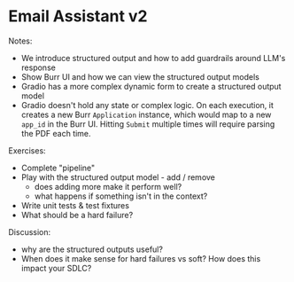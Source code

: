 # Email Assistant v2

Notes:
- We introduce structured output and how to add guardrails around LLM's response
- Show Burr UI and how we can view the structured output models
- Gradio has a more complex dynamic form to create a structured output model
- Gradio doesn't hold any state or complex logic. On each execution, it creates a new Burr `Application` instance, which would map to a new `app_id` in the Burr UI. Hitting `Submit` multiple times will require parsing the PDF each time.

Exercises:
 - Complete "pipeline"
 - Play with the structured output model - add / remove
   - does adding more make it perform well?
   - what happens if something isn't in the context?
 - Write unit tests & test fixtures
 - What should be a hard failure?

Discussion:
 - why are the structured outputs useful?
 - When does it make sense for hard failures vs soft? How does this impact your SDLC?

